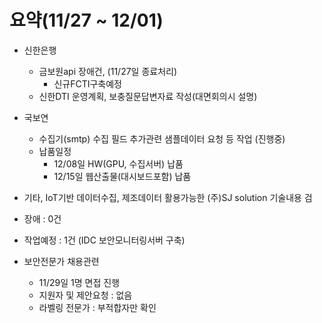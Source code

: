 # 요약(11/27 \~ 12/01)

* 신한은행
  * 금보원api 장애건,  (11/27일 종료처리)
    * 신규FCTI구축예정
  * 신한DTI 운영계획, 보충질문답변자료 작성(대면회의시 설명)
* 국보연&#x20;
  * 수집기(smtp) 수집 필드 추가관련 샘플데이터 요청 등 작업 (진행중)
  * 납품일정
    * 12/08일 HW(GPU, 수집서버) 납품
    * 12/15일 웹산출물(대시보드포함) 납품
* 기타, IoT기반 데이터수집, 제조데이터 활용가능한 (주)SJ solution 기술내용 검



* 장애 : 0건
* 작업예정 : 1건 (IDC 보안모니터링서버 구축)
* 보안전문가 채용관련
  * 11/29일 1명 면접 진행
  * 지원자 및 제안요청 : 없음
  * 라벨링 전문가 : 부적합자만 확인





